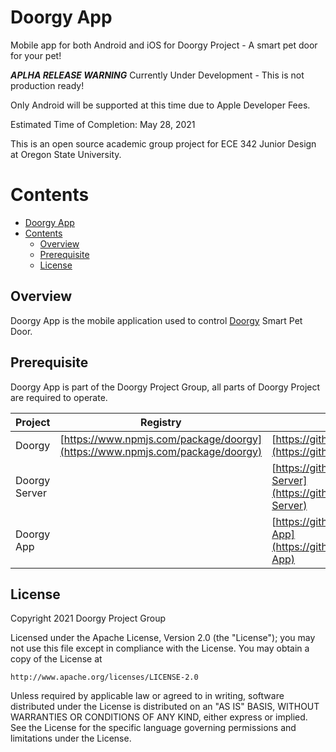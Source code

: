 # Doorgy App

Mobile app for both Android and iOS for Doorgy Project - A smart pet door for your pet!

***APLHA RELEASE WARNING*** Currently Under Development - This is not production ready!

Only Android will be supported at this time due to Apple Developer Fees.

Estimated Time of Completion: May 28, 2021

This is an open source academic group project for ECE 342 Junior Design at Oregon State University.

# Contents

- [Doorgy App](#doorgy-app)
- [Contents](#contents)
  - [Overview](#overview)
  - [Prerequisite](#prerequisite)
  - [License](#license)

## Overview

Doorgy App is the mobile application used to control [Doorgy](https://github.anth.dev/Doorgy) Smart Pet Door.

## Prerequisite

Doorgy App is part of the Doorgy Project Group, all parts of Doorgy Project are required to operate.

| Project       | Registry                                                                     | Repository                                                                                   |
| ------------- | ---------------------------------------------------------------------------- | -------------------------------------------------------------------------------------------- |
| Doorgy        | [https://www.npmjs.com/package/doorgy](https://www.npmjs.com/package/doorgy) | [https://github.com/Anthonykung/Doorgy](https://github.com/Anthonykung/Doorgy)               |
| Doorgy Server |                                                                              | [https://github.com/Anthonykung/Doorgy-Server](https://github.com/Anthonykung/Doorgy-Server) |
| Doorgy App    |                                                                              | [https://github.com/Anthonykung/Doorgy-App](https://github.com/Anthonykung/Doorgy-App)       |

## License

Copyright 2021 Doorgy Project Group

Licensed under the Apache License, Version 2.0 (the "License"); you may not use this file except in compliance with the License. You may obtain a copy of the License at

    http://www.apache.org/licenses/LICENSE-2.0

Unless required by applicable law or agreed to in writing, software distributed under the License is distributed on an "AS IS" BASIS, WITHOUT WARRANTIES OR CONDITIONS OF ANY KIND, either express or implied. See the License for the specific language governing permissions and limitations under the License.